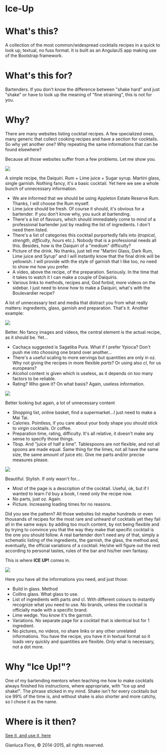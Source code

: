 Ice-Up
======

What's this?
============

A collection of the most common/widespread cocktails recipes in a quick to look up, textual, no fuss format. It is built as an AngularJS app making use of the Bootstrap framework.

What's this for?
================

Bartenders. If you don't know the difference between "shake hard" and just "shake" or have to look up the meaning of "fine straining", this is not for you.

Why?
====

There are many websites listing cocktail recipes. A few specialized ones, many generic that collect cooking recipes and have a section for cocktails. So why yet another one? Why repeating the same informations that can be found elsewhere?

Because all those websites suffer from a few problems. Let me show you.


![](screenshots/daiquiri-liquorcom.jpg)

A simple recipe, the Daiquiri. Rum + Lime juice + Sugar syrup. Martini glass, single garnish. Nothing fancy, it's a basic cocktail. Yet here we see a whole bunch of unnecessary information.

* We are informed that we should be using Appleton Estate Reserve Rum. Thanks, I will choose the Rum myself.
* Lime juice should be fresh. Of course it should, it's obvious for a bartender. If you don't know why, you suck at bartending.
* There's a list of flavours, which should immediately come to mind of a professional bartender just by reading the list of ingredients. I don't need them listed.
* There's a list of categories this cocktail purportedly falls into (_tropical_, _strength_, _difficulty_, _hours_ etc.). Nobody that is a professional needs all this. Besides, how is the Daiquiri of a "medium" difficulty?
* Picture of the drink. No thanks, just tell me "Martini Glass, Dark Rum, Lime juice and Syrup" and I will instantly know that the final drink will be yellowish. I will provide with the style of garnish that I like too, no need to show me how you prefer.
* A video, above the recipe, of the preparation. Seriously. In the time that it takes to watch it I can make a couple of Daiquiris.
* Various links to methods, recipes and, God forbid, more videos on the sidebar. I just need to know how to make a Daiquiri, what's with the Boulevardier recipe?

A lot of unnecessary text and media that distract you from what really matters: ingredients, glass, garnish and preparation. That's it. Another example:

![](screenshots/caipirinha-drinksmixer.jpg)

Better. No fancy images and videos, the central element is the actual recipe, as it should be. Yet...

* Cachaça suggested is Sagatiba Pura. What if I prefer Ypioca? Don't push me into choosing one brand over another...
* There's a useful scaling to more servings but quantities are only in oz. Why not giving the recipes in more flexible *parts*? Or using also *cl*, for us europeans?
* Alcohol content is given which is useless, as it depends on too many factors to be reliable.
* Rating? Who gave it? On what basis? Again, useless information.

![](screenshots/mai_tai-bbcgoodfood.jpg)

Better looking but again, a lot of unnecessary content

* Shopping list, online basket, find a supermarket...I just need to make a Mai Tai.
* Calories. Pointless, if you care about your body shape you should stick to virgin cocktails. Or coffee.
* Preparation time, rating, difficulty. It's all relative, it doesn't make any sense to specify those things.
* Tbsp. And "juice of half a lime". Tablespoons are not flexible, and not all spoons are made equal. Same thing for the limes, not all have the same size, the same amount of juice etc. Give me parts and/or precise measures please.

![](screenshots/martinez-tuxedono2.jpg)

Beautiful. Stylish. If only wasn't for...

* Most of the page is a description of the cocktail. Useful, ok, but if I wanted to learn I'd buy a book, I need only the recipe now.
* No parts, just oz. Again.
* Picture. Increasing loading times for no reasons.

Did you see the pattern? All those websites list maybe hundreds or even thousands of recipes for the most rare and unheard of cocktails yet they fail all in the same ways: by adding too much content, by not being flexible and by trying to convince you that the way they make that specific cocktail is the one you should follow. A real bartender don't need any of that, simply a schematic listing of the ingredients, the garnish, the glass, the method and, eventually, the official variations of a cocktail. He/she will figure out the rest according to personal tastes, rules of the bar and his/her own fantasy.

This is where **ICE UP!** comes in.

![](screenshots/cubalibre-iceup.jpg)

Here you have all the informations you need, and just those:

* Build in glass. Method
* Collins glass. What glass to use.
* List of ingredients with parts *and* cl. With different colours to instantly recognize what you need to use. No brands, unless the cocktail is officially made with a specific brand.
* Lime wedge. You know it's the garnish.
* Variations. No separate page for a cocktail that is identical but for 1 ingredient.
* No pictures, no videos, no share links or any other unrelated informations. You have the recipe, you have it in textual format so it loads very quickly and quantities are flexible. Only what is necessary, not a dot more.

Why "Ice Up!"?
==============

One of my bartending mentors when teaching me how to make cocktails always finished his instructions, where appropriate, with "Ice up and shake!". The phrase sticked in my mind. Shake isn't for every cocktails but ice 99% of the time is, and without shake is also shorter and more catchy, so I chose it as the name.

Where is it then?
=================

[See it, and use it, here](http://www.iceup.eu)

Gianluca Fiore, © 2014-2015, all rights reserved.
